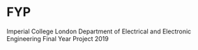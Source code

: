 # FYP

Imperial College London
Department of Electrical and Electronic Engineering
Final Year Project 2019


